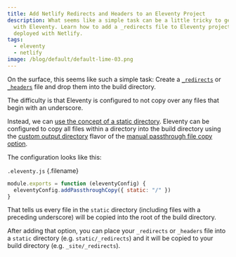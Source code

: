 ```yaml
---
title: Add Netlify Redirects and Headers to an Eleventy Project
description: What seems like a simple task can be a little tricky to get right
  with Eleventy. Learn how to add a _redirects file to Eleventy projects
  deployed with Netlify.
tags:
  - eleventy
  - netlify
image: /blog/default/default-lime-03.png
---
```


On the surface, this seems like such a simple task: Create a [`_redirects`](https://docs.netlify.com/routing/redirects/) or [`_headers`](https://docs.netlify.com/routing/headers/) file and drop them into the build directory.

The difficulty is that Eleventy is configured to not copy over any files that begin with an underscore.

Instead, we can [use the concept of a static directory](/blog/add-static-directory-to-eleventy/). Eleventy can be configured to copy all files within a directory into the build directory using the [custom output directory](https://www.11ty.dev/docs/copy/#change-the-output-directory/) flavor of the [manual passthrough file copy option](<https://www.11ty.dev/docs/copy/#manual-passthrough-file-copy-(faster/)>).

The configuration looks like this:

`.eleventy.js` {.filename}

```js
module.exports = function (eleventyConfig) {
  eleventyConfig.addPassthroughCopy({ static: "/" })
}
```

That tells us every file in the `static` directory (including files with a preceding underscore) will be copied into the root of the build directory.

After adding that option, you can place your `_redirects` or `_headers` file into a `static` directory (e.g. `static/_redirects`) and it will be copied to your build directory (e.g. `_site/_redirects`).
